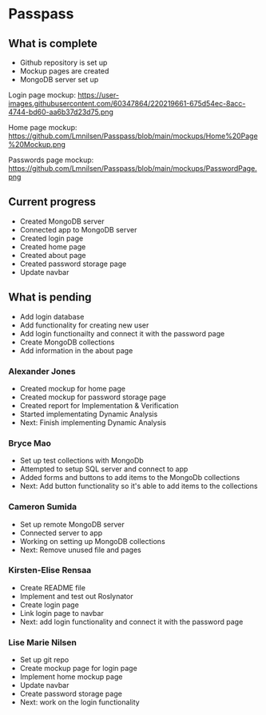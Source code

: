 # Passpass 

## What is complete

* Github repository is set up
* Mockup pages are created
* MongoDB server set up

Login page mockup:
https://user-images.githubusercontent.com/60347864/220219661-675d54ec-8acc-4744-bd60-aa6b37d23d75.png

Home page mockup:
https://github.com/Lmnilsen/Passpass/blob/main/mockups/Home%20Page%20Mockup.png

Passwords page mockup:
https://github.com/Lmnilsen/Passpass/blob/main/mockups/PasswordPage.png

## Current progress
* Created MongoDB server
* Connected app to MongoDB server
* Created login page
* Created home page
* Created about page
* Created password storage page
* Update navbar


## What is pending
* Add login database
* Add functionality for creating new user
* Add login functionailty and connect it with the password page
* Create MongoDB collections
* Add information in the about page


### Alexander Jones
* Created mockup for home page
* Created mockup for password storage page
* Created report for Implementation & Verification
* Started implementating Dynamic Analysis
* Next: Finish implementing Dynamic Analysis

### Bryce Mao
* Set up test collections with MongoDb 
* Attempted to setup SQL server and connect to app
* Added forms and buttons to add items to the MongoDb collections
* Next: Add button functionality so it's able to add items to the collections

### Cameron Sumida
* Set up remote MongoDB server
* Connected server to app
* Working on setting up MongoDB collections
* Next: Remove unused file and pages

### Kirsten-Elise Rensaa
* Create README file
* Implement and test out Roslynator
* Create login page
* Link login page to navbar
* Next: add login functionality and connect it with the password page

### Lise Marie Nilsen
* Set up git repo
* Create mockup page for login page
* Implement home mockup page
* Update navbar
* Create password storage page
* Next: work on the login functionality
